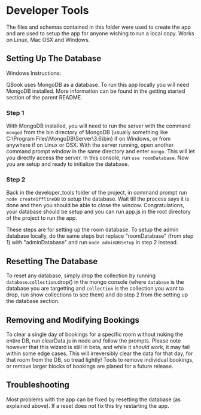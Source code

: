 # Developer Tools

The files and schemas contained in this folder were used to create the app and are used to setup the app for anyone wishing to run a local copy.
Works on Linux, Mac OSX and Windows.

## Setting Up The Database

Windows Instructions:

QBook uses MongoDB as a database. To run this app locally you will need MongoDB installed. More information can be found in the getting started section of the parent README.

### Step 1
With MongoDB installed, you will need to run the server with the command `mongod` from the bin directory of MongoDB (usually something like C:\Program Files\MongoDB\Server\3.6\bin) if on Windows, or from anywhere if on Linux or OSX.
With the server running, open another command prompt window in the same directory and enter `mongo`. This will let you directly access the server.
In this console, run `use roomDatabase`. Now you are setup and ready to initialize the database.

### Step 2
Back in the developer_tools folder of the project, in command prompt run `node createOfflineDB` to setup the database.
Wait till the process says it is done and then you should be able to close the window.
Congratulations, your database should be setup and you can run app.js in the root directory of the project to run the app.

These steps are for setting up the room database. To setup the admin database locally, do the same steps but replace "roomDatabase" (from step 1) with "adminDatabase" and run `node adminDBSetup` in step 2 instead.

## Resetting The Database
To reset any database, simply drop the collection by running `database`.`collection`.drop() in the mongo console (where `database` is the database you are targetting and `collection` is the collection you want to drop, run show collections to see them) and do step 2 from the setting up the database section.

## Removing and Modifying Bookings
To clear a single day of bookings for a specific room without nuking the entire DB, run clearData.js in node and follow the prompts.  Please note however that this wizard is still in beta, and while it *should* work, it may fail within some edge cases.  This will irreversibly clear the data for that day, for that room from the DB, so tread lightly!
Tools to remove individual bookings, or remove larger blocks of bookings are planed for a future release.

## Troubleshooting
Most problems with the app can be fixed by resetting the database (as explained above). If a reset does not fix this try restarting the app.
